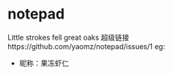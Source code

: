 # notepad
Little strokes fell great oaks
超级链接https://github.com/yaomz/notepad/issues/1
eg:
* 昵称：果冻虾仁 

